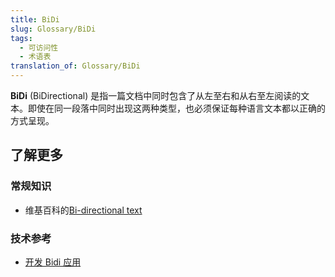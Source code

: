 ```yaml
---
title: BiDi
slug: Glossary/BiDi
tags:
  - 可访问性
  - 术语表
translation_of: Glossary/BiDi
---
```

**BiDi** (BiDirectional) 是指一篇文档中同时包含了从左至右和从右至左阅读的文本。即使在同一段落中同时出现这两种类型，也必须保证每种语言文本都以正确的方式呈现。

## 了解更多

### 常规知识

- 维基百科的[Bi-directional text](https://zh.wikipedia.org/wiki/Bi-directional_text)

### 技术参考

- [开发 Bidi 应用](/zh-CN/Apps/Build/Localization/Developing_Bidi_Apps)
